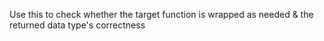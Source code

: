 Use this to check whether the target function is wrapped as needed & the returned data type's correctness
